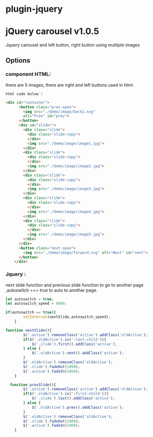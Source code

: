 # plugin-jquery

# jQuery carousel v1.0.5
Jquery carousel and left button, right button using multiple images

## Options

### component HTML:
there are 5 images, there are right and left buttons used in html.

`html code below :`

```html
<div id="container">
      <button class="prev-span">
        <img src="./demo/image/back1.svg"
        alt="Prev" id="prev">
      </button>
      <div id="slider">
        <div class="slide">
          <div class="slide-copy">
          </div>
          <img src="./demo/image/image1.jpg">
        </div>
        <div class="slide">
          <div class="slide-copy">
          </div>
          <img src="./demo/image/image2.jpg">
        </div>
        <div class="slide">
          <div class="slide-copy">
          </div>
          <img src="./demo/image/image3.jpg">
        </div>
        <div class="slide">
          <div class="slide-copy">
          </div>
          <img src="./demo/image/image4.jpg">
        </div>
        <div class="slide">
          <div class="slide-copy">
          </div>
          <img src="./demo/image/image5.jpg">
        </div>
      </div>
      <button class="next-span">
        <img src="./demo/image/forward.svg" alt="Next" id="next">
      </button>
    </div>

```

### Jquery :
next slide function and previous slide function to go to another page ,autoswitch === true to auto to another page.

```javascript
let autoswitch = true;		
let autoswitch_speed = 6000;

if(autoswitch == true){
		setInterval(nextSlide,autoswitch_speed);
	}

function nextSlide(){
		$('.active').removeClass('active').addClass('oldActive');
		if($('.oldActive').is(':last-child')){
			$('.slide').first().addClass('active');
		} else {
			$('.oldActive').next().addClass('active');
		}
		$('.oldActive').removeClass('oldActive');
		$('.slide').fadeOut(1000);
		$('.active').fadeIn(1000);
	}

  function prevSlide(){
		$('.active').removeClass('active').addClass('oldActive');
		if($('.oldActive').is(':first-child')){
			$('.slide').last().addClass('active');
		} else {
			$('.oldActive').prev().addClass('active');
		}
		$('.oldActive').removeClass('oldActive');
		$('.slide').fadeOut(1000);
		$('.active').fadeIn(1000);
	}

```
